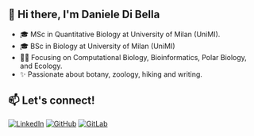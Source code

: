 ## 👋 Hi there, I'm Daniele Di Bella
* 🎓 MSc in Quantitative Biology at University of Milan (UniMI).
* 🎓 BSc in Biology at University of Milan (UniMI)
* 👨‍💻 Focusing on Computational Biology, Bioinformatics, Polar Biology, and Ecology.
* ✨ Passionate about botany, zoology, hiking and writing.

## 📫 Let's connect!
[![LinkedIn](https://img.shields.io/badge/LinkedIn-%230077B5.svg?logo=linkedin&logoColor=white)](www.linkedin.com/in/daniele-di-bella)
[![GitHub](https://img.shields.io/badge/GitHub-%23121011.svg?logo=github&logoColor=white)](https://github.com/Daniele-Di-Bella)
[![GitLab](https://img.shields.io/badge/GitLab-%23FF5733.svg?logo=gitlab&logoColor=white)](https://gitlab.awi.de/dadibe001)
<!--
**Daniele-Di-Bella/Daniele-Di-Bella** is a ✨ _special_ ✨ repository because its `README.md` (this file) appears on your GitHub profile.

Here are some ideas to get you started:

- 🔭 I’m currently working on ...
- 🌱 I’m currently learning ...
- 👯 I’m looking to collaborate on ...
- 🤔 I’m looking for help with ...
- 💬 Ask me about ...
- 📫 How to reach me: ...
- 😄 Pronouns: ...
- ⚡ Fun fact: ...
-->
